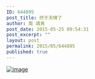 ```yaml
---
ID: 644895
post_title: 终于天晴了
author: 南 靖男
post_date: 2015-05-25 09:54:31
post_excerpt: ""
layout: post
permalink: 2015/05/644895
published: true
---
```

<a href="https://larryli.cn/wp-content/uploads/2015/05/wpid-wp-14325186565711.jpeg"><img title="wp-1432518656571" class="alignnone size-full"  alt="image" src="https://larryli.cn/wp-content/uploads/2015/05/wpid-wp-1432518656571.jpeg" /></a>